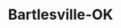 ---
title: Bartlesville-OK
slug: bartlesville-ok
f_state:
- cms/state/oklahoma.md
f_locations:
- cms/payday-loan/advance-america-3119.md
- cms/payday-loan/american-payday-loans-4323.md
- cms/payday-loan/check-go-9891.md
- cms/payday-loan/check-into-cash-inc-13091.md
- cms/payday-loan/e-z-cash-16226.md
- cms/payday-loan/first-america-cash-advance-18344.md
- cms/payday-loan/flash-cash-18654.md
updated-on: '2024-05-30T13:41:28.615Z'
created-on: '2024-05-30T13:41:28.615Z'
published-on: '2024-05-30T13:54:32.469Z'
f_city: Bartlesville
layout: '[city].html'
tags: city
---